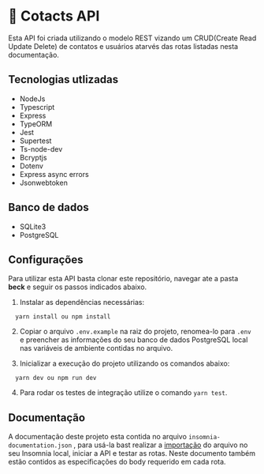 # 📘 Cotacts API

Esta API foi criada utilizando o modelo REST vizando um CRUD(Create Read Update Delete) de contatos e usuários atarvés das rotas listadas nesta documentação.

## Tecnologias utlizadas

- NodeJs
- Typescript
- Express
- TypeORM
- Jest
- Supertest
- Ts-node-dev
- Bcryptjs
- Dotenv
- Express async errors
- Jsonwebtoken

## Banco de dados

- SQLite3
- PostgreSQL

## Configurações

Para utilizar esta API basta clonar este repositório, navegar ate a pasta **beck** e seguir os passos indicados abaixo.

1. Instalar as dependências necessárias:

```
  yarn install ou npm install
```

2. Copiar o arquivo `.env.example` na raiz do projeto, renomea-lo para `.env` e preencher as informações do seu banco de dados PostgreSQL local nas variáveis de ambiente contidas no arquivo.

3. Inicializar a execução do projeto utilizando os comandos abaixo:

```
  yarn dev ou npm run dev
```

4. Para rodar os testes de integração utilize o comando `yarn test`.

## Documentação

A documentação deste projeto esta contida no arquivo `insomnia-documentation.json` , para usá-la bast realizar a <a href="https://www.ibm.com/docs/pt-br/scbn?topic=documentation-setting-up-your-insomnia-workspace" target="_blank">importação</a> do arquivo no seu Insomnia local, iniciar a API e testar as rotas. Neste documento também estão contidos as especificações do body requerido em cada rota.
